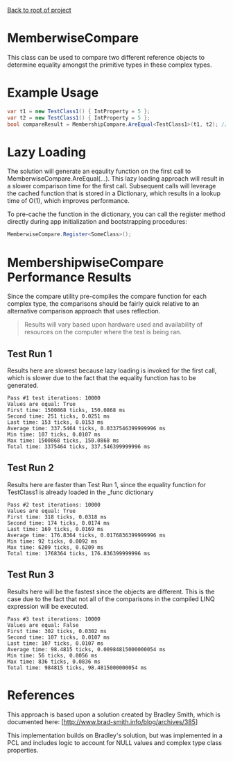 [Back to root of project](../../../)

# MemberwiseCompare
This class can be used to compare two different reference objects to determine equality amongst the primitive types in these complex types.

# Example Usage
```csharp
var t1 = new TestClass1() { IntProperty = 5 };
var t2 = new TestClass1() { IntProperty = 5 };
bool compareResult = MembershipCompare.AreEqual<TestClass1>(t1, t2); // will return true
```

# Lazy Loading
The solution will generate an eqaulity function on the first call to MemberwiseCompare.AreEqual<T1>(...).  This lazy loading approach will result in a slower comparison time for the first call.  Subsequent calls will leverage the cached function that is stored in a Dictionary, which results in a lookup time of O(1), which improves performance.

To pre-cache the function in the dictionary, you can call the register method directly during app initialization and bootstrapping procedures:
```csharp
MemberwiseCompare.Register<SomeClass>();
```


# MembershipwiseCompare Performance Results
Since the compare utility pre-compiles the compare function for each complex type, the comparisons should be fairly quick relative to an alternative comparison approach that uses reflection.

> Results will vary based upon hardware used and availability of resources on the computer where the test is being ran.

## Test Run 1
Results here are slowest because lazy loading is invoked for the first call, which is slower due to the fact that the equality function has to be generated.

```text
Pass #1 test iterations: 10000
Values are equal: True
First time: 1500868 ticks, 150.0868 ms
Second time: 251 ticks, 0.0251 ms
Last time: 153 ticks, 0.0153 ms
Average time: 337.5464 ticks, 0.0337546399999996 ms
Min time: 107 ticks, 0.0107 ms
Max time: 1500868 ticks, 150.0868 ms
Total time: 3375464 ticks, 337.546399999996 ms
```

## Test Run 2
Results here are faster than Test Run 1, since the equality function for TestClass1 is already loaded in the \_func dictionary

```text
Pass #2 test iterations: 10000
Values are equal: True
First time: 318 ticks, 0.0318 ms
Second time: 174 ticks, 0.0174 ms
Last time: 169 ticks, 0.0169 ms
Average time: 176.8364 ticks, 0.0176836399999996 ms
Min time: 92 ticks, 0.0092 ms
Max time: 6209 ticks, 0.6209 ms
Total time: 1768364 ticks, 176.836399999996 ms
```

## Test Run 3
Results here will be the fastest since the objects are different.  This is the case due to the fact that not all of the comparisons in the compiled LINQ expression will be executed.

```text
Pass #3 test iterations: 10000
Values are equal: False
First time: 302 ticks, 0.0302 ms
Second time: 107 ticks, 0.0107 ms
Last time: 107 ticks, 0.0107 ms
Average time: 98.4815 ticks, 0.00984815000000054 ms
Min time: 56 ticks, 0.0056 ms
Max time: 836 ticks, 0.0836 ms
Total time: 984815 ticks, 98.4815000000054 ms
```

# References
This approach is based upon a solution created by Bradley Smith, which is documented here: [http://www.brad-smith.info/blog/archives/385]

This implementation builds on Bradley's solution, but was implemented in a PCL and includes logic to account for NULL values and complex type class properties.
